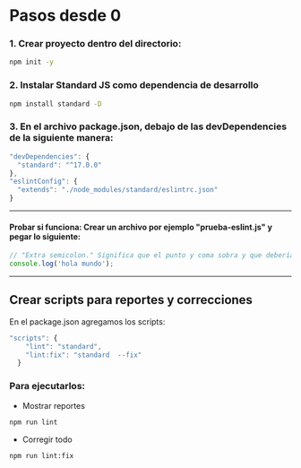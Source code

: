 # Pasos desde 0

### 1. Crear proyecto dentro del directorio:

```bash
npm init -y
```

### 2. Instalar Standard JS como dependencia de desarrollo

```bash
npm install standard -D
```

### 3. En el archivo package.json, debajo de las devDependencies de la siguiente manera:

```javascript
"devDependencies": {
  "standard": "^17.0.0"
},
"eslintConfig": {
  "extends": "./node_modules/standard/eslintrc.json"
}
```

---

#### Probar si funciona: Crear un archivo por ejemplo "prueba-eslint.js" y pegar lo siguiente:

```javascript
// "Extra semicolon." Significa que el punto y coma sobra y que deberías eliminarlo.
console.log('hola mundo');
```

---

## Crear scripts para reportes y correcciones

En el package.json agregamos los scripts:

```javascript
"scripts": {
    "lint": "standard",
    "lint:fix": "standard  --fix"
  }
```

### Para ejecutarlos:

- Mostrar reportes

```bash
npm run lint
```

- Corregir todo

```bash
npm run lint:fix
```
